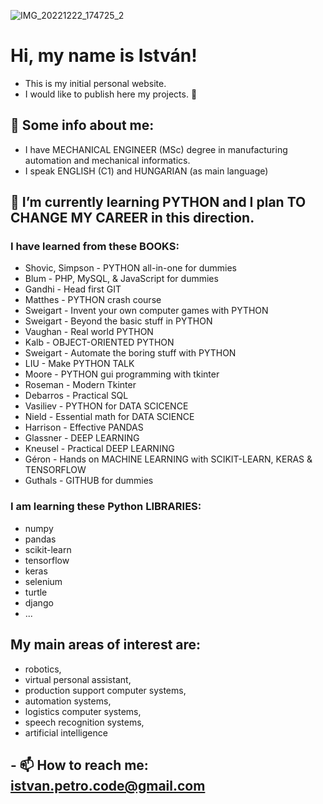 ![IMG_20221222_174725_2](https://github.com/istvanpetro/istvanpetro/assets/115212178/e2ae08fe-56a5-464f-81d5-7c3111563532)

# Hi, my name is István!
- This is my initial personal website.
- I would like to publish here my projects. 🙂

## 🔭 Some info about me:
  - I have MECHANICAL ENGINEER (MSc) degree in manufacturing automation and mechanical informatics.
  - I speak ENGLISH (C1) and HUNGARIAN (as main language)

## 🌱 I’m currently learning PYTHON and I plan TO CHANGE MY CAREER in this direction.
### I have learned from these BOOKS:
  - Shovic, Simpson - PYTHON all-in-one for dummies
  - Blum - PHP, MySQL, & JavaScript for dummies
  - Gandhi - Head first GIT
  - Matthes - PYTHON crash course
  - Sweigart - Invent your own computer games with PYTHON
  - Sweigart - Beyond the basic stuff in PYTHON
  - Vaughan - Real world PYTHON
  - Kalb - OBJECT-ORIENTED PYTHON
  - Sweigart - Automate the boring stuff with PYTHON
  - LIU - Make PYTHON TALK
  - Moore - PYTHON gui programming with tkinter
  - Roseman - Modern Tkinter
  - Debarros - Practical SQL
  - Vasiliev - PYTHON for DATA SCICENCE
  - Nield - Essential math for DATA SCIENCE
  - Harrison - Effective PANDAS
  - Glassner - DEEP LEARNING
  - Kneusel - Practical DEEP LEARNING
  - Géron - Hands on MACHINE LEARNING with SCIKIT-LEARN, KERAS & TENSORFLOW
  - Guthals - GITHUB for dummies

### I am learning these Python LIBRARIES:
  - numpy
  - pandas
  - scikit-learn
  - tensorflow
  - keras
  - selenium
  - turtle
  - django
  - ...

## My main areas of interest are:
  - robotics,
  - virtual personal assistant,
  - production support computer systems,
  - automation systems,
  - logistics computer systems,
  - speech recognition systems,
  - artificial intelligence

## - 📫 How to reach me: istvan.petro.code@gmail.com
